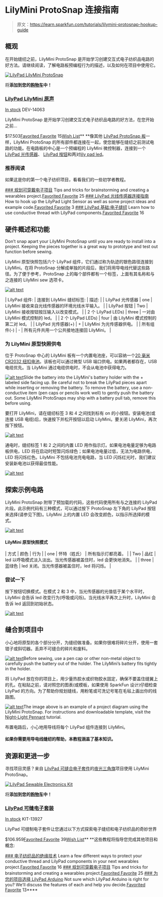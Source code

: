 # LilyMini ProtoSnap 连接指南

> 原文：<https://learn.sparkfun.com/tutorials/lilymini-protosnap-hookup-guide>

## 概观

在开始缝纫之前，LilyMini ProtoSnap 是开始学习创建交互式电子纺织品电路的好方法。请继续阅读，了解电路板预编程行为的描述，以及如何在项目中使用它。

[![LilyPad LilyMini ProtoSnap](img/72fee941c53f7d89a2666df03d701878.png)](https://www.sparkfun.com/products/14063) 

将**添加到您的[购物车](https://www.sparkfun.com/cart)中！**

### [LilyPad LilyMini 原声](https://www.sparkfun.com/products/14063)

[In stock](https://learn.sparkfun.com/static/bubbles/ "in stock") DEV-14063

LilyMini ProtoSnap 是开始学习创建交互式电子纺织品电路的好方法，在您开始之前…

$17.503[Favorited Favorite](# "Add to favorites") 15[Wish List](# "Add to wish list")** **像其他 [LilyPad ProtoSnap 板](https://www.sparkfun.com/search/results?term=protosnap)一样，LilyMini ProtoSnap 的所有部件都连接在一起，使您能够在缝纫之前测试电路的功能。在电路板的中心是一个预编程的 LilyMini 微控制器，连接到一个 [LilyPad 光传感器](https://www.sparkfun.com/products/8464)、 [LilyPad 按钮](https://www.sparkfun.com/products/8776)和两对[lily pad led](https://www.sparkfun.com/products/13902)。

### 推荐阅读

如果这是你的第一个电子纺织项目，看看我们的一些初学者教程。

[](https://learn.sparkfun.com/tutorials/planning-a-wearable-electronics-project) [### 规划可穿戴电子项目](https://learn.sparkfun.com/tutorials/planning-a-wearable-electronics-project) Tips and tricks for brainstorming and creating a wearables project.[Favorited Favorite](# "Add to favorites") 25[](https://learn.sparkfun.com/tutorials/lilypad-light-sensor-hookup-guide) [### LilyPad 光线传感器连接指南](https://learn.sparkfun.com/tutorials/lilypad-light-sensor-hookup-guide) How to hook up the LilyPad Light Sensor as well as some project ideas and example code.[Favorited Favorite](# "Add to favorites") 3[](https://learn.sparkfun.com/tutorials/lilypad-basics-e-sewing) [### LilyPad 基础:电子缝纫](https://learn.sparkfun.com/tutorials/lilypad-basics-e-sewing) Learn how to use conductive thread with LilyPad components.[Favorited Favorite](# "Add to favorites") 16

## 硬件概述和功能

Don’t snap apart your LilyMini ProtoSnap until you are ready to install into a project. Keeping the pieces together is a great way to prototype and test out function before sewing.

LilyMini 原型快照包括六个 LilyPad 组件，它们通过称为轨迹的银色路径连接到 LilyMini。在将 ProtoSnap 分解成单独的片段后，我们将用导电线代替这些路径。为了便于参考，ProtoSnap 上的每个部件都有一个标签，上面有其名称和与之连接的 LilyMini sew 选项卡。

[![alt text](img/75ca2c6349752fd9fc5bd0b5ed576d69.png)](https://cdn.sparkfun.com/assets/learn_tutorials/5/6/9/LabelParts.jpg)

| LilyPad 组件: | 连接到 LilyMini 缝纫标签: | 描述: |
| LilyPad 光传感器 | one | LilyMini 接收来自光线传感器的环境光线水平输入。 |
| LilyPad 按钮 | Two | LilyMini 接收按钮按压输入以改变模式。 |
| 2 个 LilyPad LEDs) | three | 一对由 LilyMini 模式控制的 led。 |
| 2 个 LilyPad LEDs) | four | 由 LilyMini 模式控制的第二对 led。 |
| LilyPad 光传感器(+) | + | LilyMini 为光传感器供电。 |
| 所有组件(-) | - | 所有元件共用一个公共接地连接回 LilyMini。 |

### 为 LilyMini 原型快照供电

位于 ProtoSnap 中心的 LilyMini 板有一个内置电池座，可以容纳一个[20 毫米 CR2032 纽扣电池](https://www.sparkfun.com/products/338)。该板也可以通过微型 USB 端口供电。如果两者都存在，USB 电缆优先。当 LilyMini 通过电缆供电时，不会从电池中获得电力。

[![alt text](img/653687e04b5e78d5cc64e461f5632b55.png)](https://cdn.sparkfun.com/assets/learn_tutorials/5/6/9/InsertBattery.jpg)Slide the battery into the LilyMini's battery holder with the + labeled side facing up. Be careful not to break the LilyPad pieces apart while inserting or removing the battery. To remove the battery, use a non-conductive item (pen caps or pencils work well) to gently push the battery out. Some LilyMini ProtoSnaps may ship with a battery pull tab, remove this before using.

要打开 LilyMini，请在缝纫标签 3 和 4 之间找到标有 on 的小按钮。安装电池(或连接 USB 电缆)后，快速按下并松开按钮以启动 LilyMini。要关闭 LilyMini，再次按下按钮。

[![alt text](img/653fef1e4d3b1389e74b7c431b2f19f3.png)](https://cdn.sparkfun.com/assets/learn_tutorials/5/6/9/PowerButton.png)

通电时，缝纫标签 1 和 2 之间的内置 LED 用作指示灯。如果电池电量足够为电路板供电，LED 将在启动时短暂闪烁绿色；如果电池电量过低，无法为电路供电，LED 将闪烁红色。LilyMini 不包括电池充电电路，当 LED 闪烁红光时，我们建议安装新电池以获得最佳性能。

[![alt text](img/8bff6dd08905712cc6ac783a72e51800.png)](https://cdn.sparkfun.com/assets/learn_tutorials/5/6/9/LED.jpg)

## 探索示例电路

LilyMini ProtoSnap 附带了预加载的代码，这些代码使用所有与之连接的 LilyPad 片段。此示例代码有三种模式，可以通过按下 ProtoSnap 左下角的 LilyPad 按钮来选择(请参见下图)。LilyMini 上的内置 LED 会改变颜色，以指示所选择的模式。

[![alt text](img/e4f2953b7d8b35cdab91b7ff870aa807.png)](https://cdn.sparkfun.com/assets/learn_tutorials/5/6/9/ProtoSnapMode.jpg)

#### LilyMini 原型快照模式

| 方式 | 颜色 | 行为 |
| one | 怀特（姓氏） | 所有指示灯都亮着。 |
| Two | 品红 | led 以呼吸模式淡入淡出。当光传感器被盖住时，led 会更快地消失。 |
| three | 蓝绿色 | led 关闭。当光传感器被盖住时，led 将闪烁。 |

### 尝试一下

按下按钮切换模式。在模式 2 和 3 中，当光传感器的光值低于某个水平时，LilyMini 会告诉 led 改变行为(呼吸或闪烁)。当光线水平再次上升时，LilyMini 会告诉 led 返回到初始状态。

[![alt text](img/61d53af91a1a1cd5828ddc2166e119db.png)](https://cdn.sparkfun.com/assets/learn_tutorials/5/6/9/ProtoSnapInput.jpg)

## 缝合到项目中

小心地将原型的各个部分分开，为缝纫做准备。如果你很难将碎片分开，使用一套钳子或斜切器。丢弃不可缝合的碎片和废料。

[![alt text](img/9ab618ba82db9163fc3912d9c7f511ae.png)](https://cdn.sparkfun.com/assets/learn_tutorials/5/7/9/ProtoSnapBreak.jpg)Before sewing, use a pen cap or other non-metal object to carefully push the battery out of the holder. The LilyMini’s battery fits tightly in the holder.

将 LilyPad 放在你的项目上，用少量热胶水或织物胶水固定，确保不要盖住缝翼上的孔。在粘贴之前，请对照您的图表(或模板，如果使用 SparkFun 设计)仔细检查 LilyPad 的方向。为了帮助你规划缝线，用粉笔或可洗记号笔在毛毡上画出你的线路图。

[![alt text](img/23e4176e987958e8b77aaed436a159b7.png)](https://cdn.sparkfun.com/assets/learn_tutorials/5/7/9/PennantLayout.jpg)The image above is an example of a project diagram using the LilyMini ProtoSnap. For instructions and downloadable template, visit the [Night-Light Pennant](https://learn.sparkfun.com/tutorials/night-light-pennant-with-lilymini-protosnap) tutorial.

布置电路后，小心地用导线将每个 LilyPad 组件连接到 LilyMini。

#### 如果你需要用导电线缝纫的帮助，本教程涵盖了基本知识。

## 资源和更进一步

寻找项目灵感？来自 [LilyPad 可缝合电子套件](https://www.sparkfun.com/products/13927?_ga=1.98687388.305709336.1443132280)的[夜光三角旗](https://learn.sparkfun.com/tutorials/night-light-pennant-with-lilymini-protosnap)项目使用 LilyMini ProtoSnap。

[![LilyPad Sewable Electronics Kit](img/2dea9e78d04782e44e0038516ec987ae.png)](https://www.sparkfun.com/products/13927) 

将**添加到您的[购物车](https://www.sparkfun.com/cart)中！**

### [LilyPad 可缝电子套装](https://www.sparkfun.com/products/13927)

[In stock](https://learn.sparkfun.com/static/bubbles/ "in stock") KIT-13927

LilyPad 可缝制电子套件让您通过以下方式探索电子缝纫和电子纺织品的奇妙世界

$106.959[Favorited Favorite](# "Add to favorites") 39[Wish List](# "Add to wish list")** **这些教程将指导您完成其他项目和概念:

[](https://learn.sparkfun.com/tutorials/insulation-techniques-for-e-textiles) [### 电子纺织品的绝缘技术](https://learn.sparkfun.com/tutorials/insulation-techniques-for-e-textiles) Learn a few different ways to protect your conductive thread and LilyPad components in your next wearables project.[Favorited Favorite](# "Add to favorites") 16[](https://learn.sparkfun.com/tutorials/planning-a-wearable-electronics-project) [### 规划可穿戴电子项目](https://learn.sparkfun.com/tutorials/planning-a-wearable-electronics-project) Tips and tricks for brainstorming and creating a wearables project.[Favorited Favorite](# "Add to favorites") 25[](https://learn.sparkfun.com/tutorials/choosing-a-lilypad-arduino-for-your-project) [### 为您的项目选择 LilyPad Arduino](https://learn.sparkfun.com/tutorials/choosing-a-lilypad-arduino-for-your-project) Not sure which LilyPad Arduino is right for you? We'll discuss the features of each and help you decide.[Favorited Favorite](# "Add to favorites") 13****